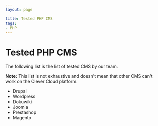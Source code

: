 ```yaml
---
layout: page

title: Tested PHP CMS
tags:
- PHP
---
```


# Tested PHP CMS

The following list is the list of tested CMS by our team.

**Note:** This list is not exhaustive and doesn't mean that other CMS can't work on the Clever Cloud platform.

 - Drupal
 - Wordpress
 - Dokuwiki
 - Joomla
 - Prestashop
 - Magento
